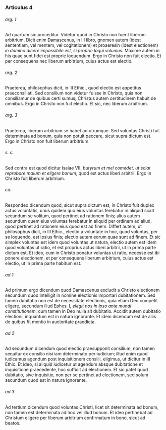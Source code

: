 ### Articulus 4

###### arg. 1
Ad quartum sic proceditur. Videtur quod in Christo non fuerit liberum arbitrium. Dicit enim Damascenus, in III libro, gnomen autem (idest sententiam, vel mentem, vel cogitationem) et proaeresin (idest electionem) *in domino dicere impossibile est, si proprie loqui volumus*. Maxime autem in his quae sunt fidei est proprie loquendum. Ergo in Christo non fuit electio. Et per consequens nec liberum arbitrium, cuius actus est electio.

###### arg. 2
Praeterea, philosophus dicit, in III Ethic., quod electio est appetitus praeconsiliati. Sed consilium non videtur fuisse in Christo, quia non consiliamur de quibus certi sumus; Christus autem certitudinem habuit de omnibus. Ergo in Christo non fuit electio. Et sic, nec liberum arbitrium.

###### arg. 3
Praeterea, liberum arbitrium se habet ad utrumque. Sed voluntas Christi fuit determinata ad bonum, quia non potuit peccare, sicut supra dictum est. Ergo in Christo non fuit liberum arbitrium.

###### s. c.
Sed contra est quod dicitur Isaiae VII, *butyrum et mel comedet, ut sciat reprobare malum et eligere bonum*, quod est actus liberi arbitrii. Ergo in Christo fuit liberum arbitrium.

###### co.
Respondeo dicendum quod, sicut supra dictum est, in Christo fuit duplex actus voluntatis, unus quidem quo eius voluntas ferebatur in aliquid sicut secundum se volitum, quod pertinet ad rationem finis; alius autem secundum quem eius voluntas ferebatur in aliquid per ordinem ad aliud, quod pertinet ad rationem eius quod est ad finem. Differt autem, ut philosophus dicit, in III Ethic., electio a voluntate in hoc, quod voluntas, per se loquendo, est ipsius finis; electio autem eorum quae sunt ad finem. Et sic simplex voluntas est idem quod voluntas ut natura, electio autem est idem quod voluntas ut ratio, et est proprius actus liberi arbitrii, ut in prima parte dictum est. Et ideo, cum in Christo ponatur voluntas ut ratio, necesse est ibi ponere electionem, et per consequens liberum arbitrium, cuius actus est electio, ut in prima parte habitum est.

###### ad 1
Ad primum ergo dicendum quod Damascenus excludit a Christo electionem secundum quod intelligit in nomine electionis importari dubitationem. Sed tamen dubitatio non est de necessitate electionis, quia etiam Deo competit eligere, secundum illud Ephes. I, *elegit nos in ipso ante mundi constitutionem*; cum tamen in Deo nulla sit dubitatio. Accidit autem dubitatio electioni, inquantum est in natura ignorante. Et idem dicendum est de aliis de quibus fit mentio in auctoritate praedicta.

###### ad 2
Ad secundum dicendum quod electio praesupponit consilium, non tamen sequitur ex consilio nisi iam determinato per iudicium; illud enim quod iudicamus agendum post inquisitionem consilii, eligimus, ut dicitur in III Ethic. Et ideo, si aliquid iudicetur ut agendum absque dubitatione et inquisitione praecedente, hoc sufficit ad electionem. Et sic patet quod dubitatio, sive inquisitio, non per se pertinet ad electionem, sed solum secundum quod est in natura ignorante.

###### ad 3
Ad tertium dicendum quod voluntas Christi, licet sit determinata ad bonum, non tamen est determinata ad hoc vel illud bonum. Et ideo pertinebat ad Christum eligere per liberum arbitrium confirmatum in bono, sicut ad beatos.

